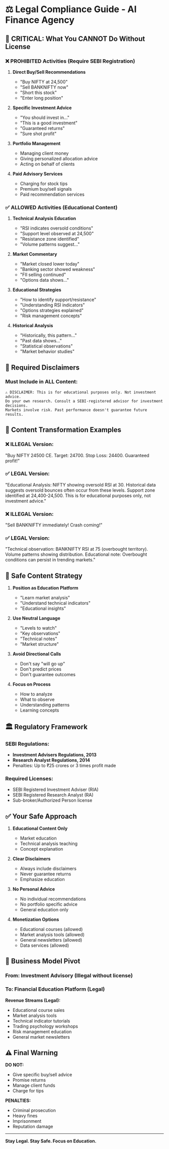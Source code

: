 # ⚖️ Legal Compliance Guide - AI Finance Agency

## 🚨 CRITICAL: What You CANNOT Do Without License

### ❌ PROHIBITED Activities (Require SEBI Registration)

1. **Direct Buy/Sell Recommendations**
   - "Buy NIFTY at 24,500"
   - "Sell BANKNIFTY now"
   - "Short this stock"
   - "Enter long position"

2. **Specific Investment Advice**
   - "You should invest in..."
   - "This is a good investment"
   - "Guaranteed returns"
   - "Sure shot profit"

3. **Portfolio Management**
   - Managing client money
   - Giving personalized allocation advice
   - Acting on behalf of clients

4. **Paid Advisory Services**
   - Charging for stock tips
   - Premium buy/sell signals
   - Paid recommendation services

### ✅ ALLOWED Activities (Educational Content)

1. **Technical Analysis Education**
   - "RSI indicates oversold conditions"
   - "Support level observed at 24,500"
   - "Resistance zone identified"
   - "Volume patterns suggest..."

2. **Market Commentary**
   - "Market closed lower today"
   - "Banking sector showed weakness"
   - "FII selling continued"
   - "Options data shows..."

3. **Educational Strategies**
   - "How to identify support/resistance"
   - "Understanding RSI indicators"
   - "Options strategies explained"
   - "Risk management concepts"

4. **Historical Analysis**
   - "Historically, this pattern..."
   - "Past data shows..."
   - "Statistical observations"
   - "Market behavior studies"

## 📝 Required Disclaimers

### Must Include in ALL Content:

```
⚠️ DISCLAIMER: This is for educational purposes only. Not investment advice. 
Do your own research. Consult a SEBI-registered advisor for investment decisions.
Markets involve risk. Past performance doesn't guarantee future results.
```

## 🔄 Content Transformation Examples

### ❌ ILLEGAL Version:
"Buy NIFTY 24500 CE. Target: 24700. Stop Loss: 24400. Guaranteed profit!"

### ✅ LEGAL Version:
"Educational Analysis: NIFTY showing oversold RSI at 30. Historical data suggests oversold bounces often occur from these levels. Support zone identified at 24,400-24,500. This is for educational purposes only, not investment advice."

### ❌ ILLEGAL Version:
"Sell BANKNIFTY immediately! Crash coming!"

### ✅ LEGAL Version:
"Technical observation: BANKNIFTY RSI at 75 (overbought territory). Volume patterns showing distribution. Educational note: Overbought conditions can persist in trending markets."

## 🎯 Safe Content Strategy

1. **Position as Education Platform**
   - "Learn market analysis"
   - "Understand technical indicators"
   - "Educational insights"

2. **Use Neutral Language**
   - "Levels to watch"
   - "Key observations"
   - "Technical notes"
   - "Market structure"

3. **Avoid Directional Calls**
   - Don't say "will go up"
   - Don't predict prices
   - Don't guarantee outcomes

4. **Focus on Process**
   - How to analyze
   - What to observe
   - Understanding patterns
   - Learning concepts

## 🏛️ Regulatory Framework

### SEBI Regulations:
- **Investment Advisers Regulations, 2013**
- **Research Analyst Regulations, 2014**
- Penalties: Up to ₹25 crores or 3 times profit made

### Required Licenses:
- SEBI Registered Investment Adviser (RIA)
- SEBI Registered Research Analyst (RA)
- Sub-broker/Authorized Person license

## ✅ Your Safe Approach

1. **Educational Content Only**
   - Market education
   - Technical analysis teaching
   - Concept explanation

2. **Clear Disclaimers**
   - Always include disclaimers
   - Never guarantee returns
   - Emphasize education

3. **No Personal Advice**
   - No individual recommendations
   - No portfolio specific advice
   - General education only

4. **Monetization Options**
   - Educational courses (allowed)
   - Market analysis tools (allowed)
   - General newsletters (allowed)
   - Data services (allowed)

## 🚀 Business Model Pivot

### From: Investment Advisory (Illegal without license)
### To: Financial Education Platform (Legal)

**Revenue Streams (Legal):**
- Educational course sales
- Market analysis tools
- Technical indicator tutorials
- Trading psychology workshops
- Risk management education
- General market newsletters

## ⚠️ Final Warning

**DO NOT:**
- Give specific buy/sell advice
- Promise returns
- Manage client funds
- Charge for tips

**PENALTIES:**
- Criminal prosecution
- Heavy fines
- Imprisonment
- Reputation damage

---

**Stay Legal. Stay Safe. Focus on Education.**